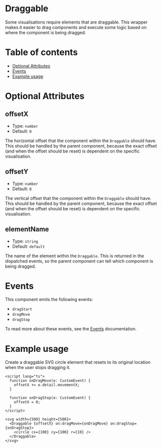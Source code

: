 # Draggable

Some visualisations require elements that are draggable. This wrapper makes it easier to drag components and execute some logic based on where the component is being dragged.

# Table of contents

- [Optional Attributes](#optional-attributes)
- [Events](#events)
- [Example usage](#example-usage)

# Optional Attributes

## offsetX

- Type: `number`
- Default: `0`

The horizontal offset that the component within the `Draggable` should have. This should be handled by the parent component, because the exact offset (and when the offset should be reset) is dependent on the specific visualisation.

## offsetY

- Type: `number`
- Default: `0`

The vertical offset that the component within the `Draggable` should have. This should be handled by the parent component, because the exact offset (and when the offset should be reset) is dependent on the specific visualisation.

## elementName

- Type: `string`
- Default: `default`

The name of the element within the `Draggable`. This is returned in the dispatched events, so the parent component can tell which component is being dragged.

# Events

This component emits the following events:

- `dragStart`
- `dragMove`
- `dragStop`

To read more about these events, see the [Events](../utils/Events.md) documentation.

# Example usage

Create a draggable SVG circle element that resets to its original location when the user stops dragging it.

```svelte
<script lang="ts">
  function onDragMove(e: CustomEvent) {
    offsetX += e.detail.movementX;
  }

  function onDragStop(e: CustomEvent) {
    offsetX = 0;
  }
</script>

<svg width={500} height={500}>
  <Draggable {offsetX} on:dragMove={onDragMove} on:dragStop={onDragStop}>
    <circle cx={100} cy={100} r={10} />
  </Draggable>
</svg>
```
